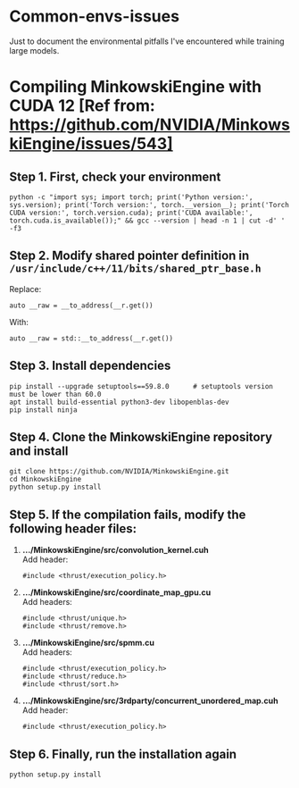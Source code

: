# Common-envs-issues
Just to document the environmental pitfalls I've encountered while training large models.


# Compiling MinkowskiEngine with CUDA 12 [Ref from: https://github.com/NVIDIA/MinkowskiEngine/issues/543]

## Step 1. First, check your environment
```
python -c "import sys; import torch; print('Python version:', sys.version); print('Torch version:', torch.__version__); print('Torch CUDA version:', torch.version.cuda); print('CUDA available:', torch.cuda.is_available());" && gcc --version | head -n 1 | cut -d' ' -f3
```

## Step 2. Modify shared pointer definition in `/usr/include/c++/11/bits/shared_ptr_base.h`
Replace:
```
auto __raw = __to_address(__r.get())
```
With:
```
auto __raw = std::__to_address(__r.get())
```

## Step  3. Install dependencies
```
pip install --upgrade setuptools==59.8.0      # setuptools version must be lower than 60.0
apt install build-essential python3-dev libopenblas-dev
pip install ninja
```

## Step 4. Clone the MinkowskiEngine repository and install

```
git clone https://github.com/NVIDIA/MinkowskiEngine.git
cd MinkowskiEngine
python setup.py install
```

## Step 5. If the compilation fails, modify the following header files:

1) **.../MinkowskiEngine/src/convolution_kernel.cuh**  
   Add header:
   ```
   #include <thrust/execution_policy.h>
   ```

2) **.../MinkowskiEngine/src/coordinate_map_gpu.cu**  
   Add headers:
   ```
   #include <thrust/unique.h>
   #include <thrust/remove.h>
   ```

3) **.../MinkowskiEngine/src/spmm.cu**  
   Add headers:
   ```
   #include <thrust/execution_policy.h>
   #include <thrust/reduce.h>
   #include <thrust/sort.h>
   ```

4) **.../MinkowskiEngine/src/3rdparty/concurrent_unordered_map.cuh**  
   Add header:
   ```
   #include <thrust/execution_policy.h>
   ```

## Step 6. Finally, run the installation again
```
python setup.py install
```
